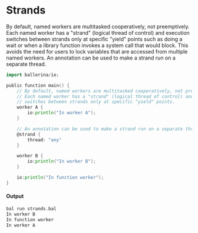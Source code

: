 # Strands

 By default, named workers are multitasked cooperatively, not preemptively.
 Each named worker has a "strand" (logical thread of control) and execution
 switches between strands only at specific "yield" points such as doing a wait
 or when a library function invokes a system call that would block.
 This avoids the need for users to lock variables that are accessed from
 multiple named workers.
 An annotation can be used to make a strand run on a separate thread.

```go
import ballerina/io;

public function main() {
    // By default, named workers are multitasked cooperatively, not preemptively.
    // Each named worker has a "strand" (logical thread of control) and execution
    // switches between strands only at specific "yield" points.
    worker A {
        io:println("In worker A");
    }

    // An annotation can be used to make a strand run on a separate thread.
    @strand {
        thread: "any"
    }

    worker B {
        io:println("In worker B");
    }

    io:println("In function worker");
}
```

#### Output

```go
bal run strands.bal
In worker B
In function worker
In worker A
```